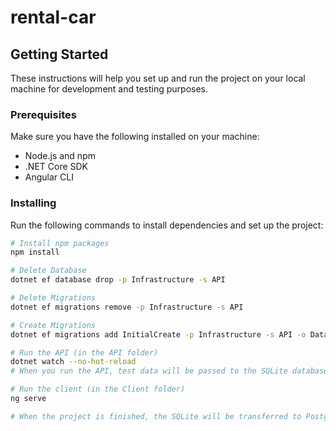 # rental-car

## Getting Started

These instructions will help you set up and run the project on your local machine for development and testing purposes.

### Prerequisites

Make sure you have the following installed on your machine:

- Node.js and npm
- .NET Core SDK
- Angular CLI

### Installing

Run the following commands to install dependencies and set up the project:

```bash
# Install npm packages
npm install

# Delete Database
dotnet ef database drop -p Infrastructure -s API

# Delete Migrations
dotnet ef migrations remove -p Infrastructure -s API

# Create Migrations
dotnet ef migrations add InitialCreate -p Infrastructure -s API -o Data/Migrations

# Run the API (in the API folder)
dotnet watch --no-hot-reload
# When you run the API, test data will be passed to the SQLite database

# Run the client (in the Client folder)
ng serve

# When the project is finished, the SQLite will be transferred to PostgreSQL, for the production pass and the deployment of the app on the web.
